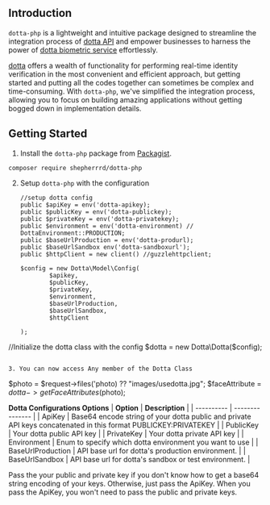 ## Introduction

`dotta-php` is a lightweight and intuitive package designed to streamline the integration process of [dotta API][dottaapidoc] and empower businesses to harness the power of [dotta biometric service][dottawebsite] effortlessly.

[dotta][dottawebsite] offers a wealth of functionality for performing real-time identity verification in the most convenient and efficient approach, but getting started and putting all the codes together can sometimes be complex and time-consuming. With `dotta-php`, we've simplified the integration process, allowing you to focus on building amazing applications without getting bogged down in implementation details.

## Getting Started

1. Install the `dotta-php` package from [Packagist][packagistlink].

```
composer require shepherrrd/dotta-php
```

2.  Setup `dotta-php` with the configuration

    ```
    //setup dotta config
    public $apiKey = env('dotta-apikey);
    public $publicKey = env('dotta-publickey);
    public $privateKey = env('dotta-privatekey);
    public $environment = env('dotta-environment) // DottaEnvironment::PRODUCTION;
    public $baseUrlProduction = env('dotta-produrl);
    public $baseUrlSandbox env('dotta-sandboxurl');
    public $httpClient = new client() //guzzlehttpclient;

    $config = new Dotta\Model\Config(
            $apikey,
            $publicKey,
            $privateKey,
            $environment,
            $baseUrlProduction,
            $baseUrlSandbox,
            $httpClient

    );
    ```

//Initialize the dotta class with the config
$dotta = new Dotta\Dotta($config);

```

3. You can now access Any member of the Dotta Class

```

$photo = $request->files('photo) ?? "images/usedotta.jpg";
$faceAttribute = $dotta->getFaceAttributes($photo);

**Dotta Configurations Options**
| **Option** | **Description** |
| ---------- | --------------- |
| ApiKey | Base64 encode string of your dotta public and private API keys concatenated in this format PUBLICKEY:PRIVATEKEY |
| PublicKey | Your dotta public API key |
| PrivateKey | Your dotta private API key |
| Environment | Enum to specify which dotta environment you want to use |
| BaseUrlProduction | API base url for dotta's production environment. |
| BaseUrlSandbox | API base url for dotta's sandbox or test environment. |

Pass the your public and private key if you don't know how to get a base64 string encoding of your keys. Otherwise, just pass the ApiKey. When you pass the ApiKey, you won't need to pass the public and private keys.

[dottawebsite]: https://withdotta.com
[dottaapidoc]: https://docs.withdotta.com
[packagistlink]: https::packagist.com/shepherrrd/dotta-php
